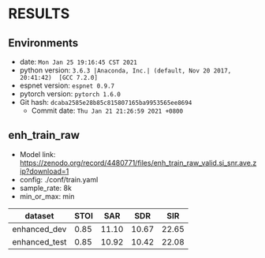 <!--
Copyright (C) 2024 Mitsubishi Electric Research Laboratories (MERL)

SPDX-License-Identifier: Apache-2.0
-->

# RESULTS
## Environments
- date: `Mon Jan 25 19:16:45 CST 2021`
- python version: `3.6.3 |Anaconda, Inc.| (default, Nov 20 2017, 20:41:42)  [GCC 7.2.0]`
- espnet version: `espnet 0.9.7`
- pytorch version: `pytorch 1.6.0`
- Git hash: `dcaba2585e28b85c815807165ba9953565ee8694`
  - Commit date: `Thu Jan 21 21:26:59 2021 +0800`

## enh_train_raw
- Model link: https://zenodo.org/record/4480771/files/enh_train_raw_valid.si_snr.ave.zip?download=1
- config: ./conf/train.yaml
- sample_rate: 8k
- min_or_max: min

|dataset|STOI|SAR|SDR|SIR|
|---|---|---|---|---|
|enhanced_dev|0.85|11.10|10.67|22.65|
|enhanced_test|0.85|10.92|10.42|22.08|
